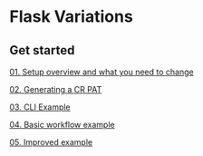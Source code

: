 # Flask Variations

## Get started

[01. Setup overview and what you need to change](./tutorials/01._Overview.md)

[02. Generating a CR PAT]()

[03. CLI Example]()

[04. Basic workflow example]()

[05. Improved example]()
